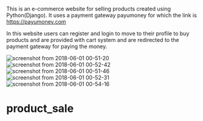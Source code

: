 This is an e-commerce website for selling products created using Python(Django).
It uses a payment gateway payumoney for which the link is https://payumoney.com

In this website users can register and login to move to their profile to buy products and are provided with cart system and are redirected to the payment gateway for paying the money.


![screenshot from 2018-06-01 00-51-20](https://user-images.githubusercontent.com/30298270/40803406-2c7fd38c-6536-11e8-8a6a-62c633ad487a.png)
![screenshot from 2018-06-01 00-52-42](https://user-images.githubusercontent.com/30298270/40803409-2f16c2b8-6536-11e8-91f1-05da48cd6fe6.png)
![screenshot from 2018-06-01 00-51-46](https://user-images.githubusercontent.com/30298270/40803413-3100b44e-6536-11e8-9c1c-987f910ae50f.png)
![screenshot from 2018-06-01 00-52-31](https://user-images.githubusercontent.com/30298270/40803416-33109132-6536-11e8-8865-05f90aea31dc.png)
![screenshot from 2018-06-01 00-54-16](https://user-images.githubusercontent.com/30298270/40803480-5cc7e278-6536-11e8-8143-232149f34c6e.png)



# product_sale

